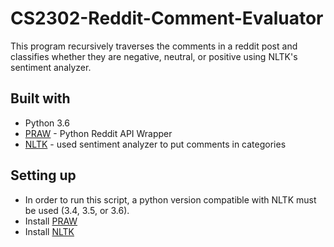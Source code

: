 # CS2302-Reddit-Comment-Evaluator

 This program recursively traverses the comments in a reddit post
 and classifies whether they are negative, neutral, or positive using
 NLTK's sentiment analyzer.

## Built with
 * Python 3.6
 * [PRAW](https://praw.readthedocs.io/en/latest/#) - Python Reddit API Wrapper
 * [NLTK](https://www.nltk.org/install.html) - used sentiment analyzer to put comments in categories 
 
## Setting up
 * In order to run this script, a python version compatible with NLTK must be used (3.4, 3.5, or 3.6).
 * Install [PRAW](https://praw.readthedocs.io/en/latest/#)
 * Install [NLTK](https://www.nltk.org/install.html)
